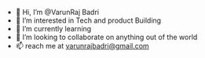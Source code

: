 - 👋 Hi, I’m @VarunRaj Badri
- 👀 I’m interested in Tech and product Building
- 🌱 I’m currently learning 
- 💞️ I’m looking to collaborate on anything out of the world
- 📫 reach me at varunrajbadri@gmail.com

<!---
VarunYadav99/VarunYadav99 is a ✨ special ✨ repository because its `README.md` (this file) appears on your GitHub profile.
You can click the Preview link to take a look at your changes.
--->
